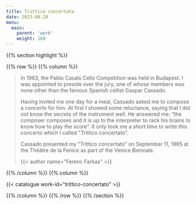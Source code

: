 ```yaml
---
title: Trittico concertato
date: 2023-08-28
menu:
  main:
    parent: 'work'
    weight: 160
---
```


{{% section highlight %}}

{{% row %}}
{{% column %}}

> In 1963, the Pablo Casals Cello Competition was held in Budapest. I was appointed to preside over the jury, one of whose 
> members was none other than the famous Spanish cellist Gaspar Cassado. 
>
> Having invited me one day for a meal, Cassado asked me to compose a concerto for him. At first I showed some reluctance, saying 
> that I did not know the secrets of the instrument well. He answered me: “the composer composes and it is up to the interpreter 
> to rack his brains to know how to play the score”. It only took me a short time to write this concerto which I called "Trittico 
> concertato". 
> 
> Cassado presented my "Trittico concertato" on September 11, 1965 at the Théâtre de la Fenice as part of the Venice Biennale.
>
> {{< author name="Ferenc Farkas" >}}
> 

{{% /column %}}
{{% column %}}


{{< catalogue work-id="trittico-concertato" >}}

{{% /column %}}
{{% /row %}}
{{% /section %}}